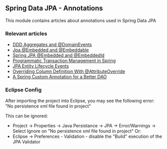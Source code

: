 ## Spring Data JPA - Annotations

This module contains articles about annotations used in Spring Data JPA 

### Relevant articles

- [DDD Aggregates and @DomainEvents](https://www.baeldung.com/spring-data-ddd)
- [Jpa @Embedded and @Embeddable](https://www.baeldung.com/jpa-embedded-embeddable)
- [Spring JPA @Embedded and @EmbeddedId](https://www.baeldung.com/spring-jpa-embedded-method-parameters)
- [Programmatic Transaction Management in Spring](https://www.baeldung.com/spring-programmatic-transaction-management)
- [JPA Entity Lifecycle Events](https://www.baeldung.com/jpa-entity-lifecycle-events)
- [Overriding Column Definition With @AttributeOverride](https://www.baeldung.com/jpa-attributeoverride)
- [A Spring Custom Annotation for a Better DAO](http://www.baeldung.com/spring-annotation-bean-pre-processor)

### Eclipse Config 
After importing the project into Eclipse, you may see the following error:  
"No persistence xml file found in project"

This can be ignored: 
- Project -> Properties -> Java Persistance -> JPA -> Error/Warnings -> Select Ignore on "No persistence xml file found in project"
Or: 
- Eclipse -> Preferences - Validation - disable the "Build" execution of the JPA Validator 

